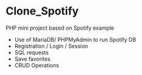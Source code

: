 # Clone_Spotify
PHP mini project based on Spotify example

- Use of MariaDB/ PHPMyAdmin to run Spotify DB
- Registration / Login / Session 
- SQL requests
- Save favorites
- CRUD Operations
